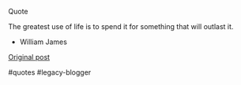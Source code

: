 <!--
date: '2006-04-12'
published: true
slug: 2006-04-quote-greatest-use-of-life-is-to-spend_12
time_to_read: 5
title: ''
-->

Quote  

The greatest use of life is to spend it for something that will outlast it.

- William James

[Original post](https://ysfk.blogspot.com/2006/04/quote-greatest-use-of-life-is-to-spend_12.html)

#quotes #legacy-blogger 